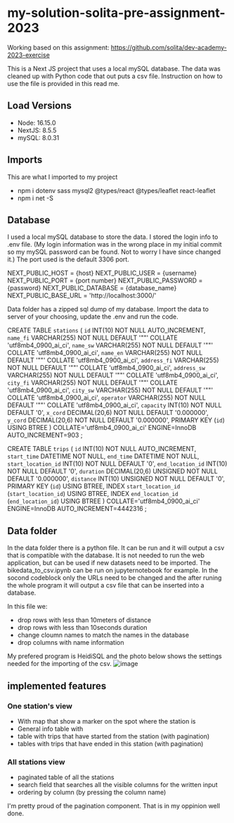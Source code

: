 # my-solution-solita-pre-assignment-2023

Working based on this assignment:
https://github.com/solita/dev-academy-2023-exercise

This is a Next JS project that uses a local mySQL database. The data was cleaned up with Python code that out puts a csv file. Instruction on how to use the file is provided in this read me. 

## Load Versions
- Node: 16.15.0
- NextJS: 8.5.5
- mySQL: 8.0.31

## Imports 
This are what I imported to my project
- npm i dotenv sass mysql2 @types/react @types/leaflet react-leaflet
- npm i net -S

## Database
I used a local mySQL database to store the data. I stored the login info to .env file. (My login information was in the wrong place in my initial commit so my mySQL password can be found. Not to worry I have since changed it.) The port used is the default 3306 port. 

NEXT_PUBLIC_HOST = {host}
NEXT_PUBLIC_USER = {username}
NEXT_PUBLIC_PORT = {port number}
NEXT_PUBLIC_PASSWORD = {password}
NEXT_PUBLIC_DATABASE = {database_name}
NEXT_PUBLIC_BASE_URL = 'http://localhost:3000/'


Data folder has a zipped sql dump of my database. Import the data to server of your choosing, update the .env and run the code.

CREATE TABLE `stations` (
	`id` INT(10) NOT NULL AUTO_INCREMENT,
	`name_fi` VARCHAR(255) NOT NULL DEFAULT '""' COLLATE 'utf8mb4_0900_ai_ci',
	`name_sw` VARCHAR(255) NOT NULL DEFAULT '""' COLLATE 'utf8mb4_0900_ai_ci',
	`name_en` VARCHAR(255) NOT NULL DEFAULT '""' COLLATE 'utf8mb4_0900_ai_ci',
	`address_fi` VARCHAR(255) NOT NULL DEFAULT '""' COLLATE 'utf8mb4_0900_ai_ci',
	`address_sw` VARCHAR(255) NOT NULL DEFAULT '""' COLLATE 'utf8mb4_0900_ai_ci',
	`city_fi` VARCHAR(255) NOT NULL DEFAULT '""' COLLATE 'utf8mb4_0900_ai_ci',
	`city_sw` VARCHAR(255) NOT NULL DEFAULT '""' COLLATE 'utf8mb4_0900_ai_ci',
	`operator` VARCHAR(255) NOT NULL DEFAULT '""' COLLATE 'utf8mb4_0900_ai_ci',
	`capacity` INT(10) NOT NULL DEFAULT '0',
	`x_cord` DECIMAL(20,6) NOT NULL DEFAULT '0.000000',
	`y_cord` DECIMAL(20,6) NOT NULL DEFAULT '0.000000',
	PRIMARY KEY (`id`) USING BTREE
)
COLLATE='utf8mb4_0900_ai_ci'
ENGINE=InnoDB
AUTO_INCREMENT=903
;

CREATE TABLE `trips` (
	`id` INT(10) NOT NULL AUTO_INCREMENT,
	`start_time` DATETIME NOT NULL,
	`end_time` DATETIME NOT NULL,
	`start_location_id` INT(10) NOT NULL DEFAULT '0',
	`end_location_id` INT(10) NOT NULL DEFAULT '0',
	`duration` DECIMAL(20,6) UNSIGNED NOT NULL DEFAULT '0.000000',
	`distance` INT(10) UNSIGNED NOT NULL DEFAULT '0',
	PRIMARY KEY (`id`) USING BTREE,
	INDEX `start_location_id` (`start_location_id`) USING BTREE,
	INDEX `end_location_id` (`end_location_id`) USING BTREE
)
COLLATE='utf8mb4_0900_ai_ci'
ENGINE=InnoDB
AUTO_INCREMENT=4442316
;


## Data folder
In the data folder there is a python file. It can be run and it will output a csv that is compatible with the database. 
It is not needed to run the web application, but can be used if new datasets need to be imported. The bikedata_to_csv.ipynb can be run on jupyternotebook for example. In the socond codeblock only the URLs need to be changed and the after runing the whole program it will output a csv file that can be inserted into a database. 

In this file we: 
- drop rows with less than 10meters of distance 
- drop rows with less than 10seconds duration
- change cloumn names to match the names in the database 
- drop columns with name information 

My prefered program is HeidiSQL and the photo below shows the settings needed for the importing of the csv. 
![image](https://user-images.githubusercontent.com/73192628/213224784-9f6a1b8e-5c12-4170-82f0-e4fb8723ec87.png)


## implemented features
### One station's view
- With map that show a marker on the spot where the station is 
- General info table with 
- table with trips that have started from the station (with pagination)
- tables with trips that have ended in this station (with pagination)

### All stations view
- paginated table of all the stations
- search field that searches all the visible columns for the written input 
- ordering by column (by pressing the column name)

I'm pretty proud of the pagination component. That is in my oppinion well done.

